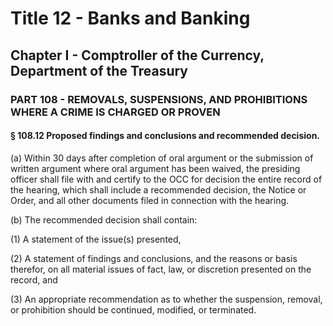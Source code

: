 
# Title 12 - Banks and Banking
## Chapter I - Comptroller of the Currency, Department of the Treasury
### PART 108 - REMOVALS, SUSPENSIONS, AND PROHIBITIONS WHERE A CRIME IS CHARGED OR PROVEN
#### § 108.12 Proposed findings and conclusions and recommended decision.

(a) Within 30 days after completion of oral argument or the submission of written argument where oral argument has been waived, the presiding officer shall file with and certify to the OCC for decision the entire record of the hearing, which shall include a recommended decision, the Notice or Order, and all other documents filed in connection with the hearing.

(b) The recommended decision shall contain:

(1) A statement of the issue(s) presented,

(2) A statement of findings and conclusions, and the reasons or basis therefor, on all material issues of fact, law, or discretion presented on the record, and

(3) An appropriate recommendation as to whether the suspension, removal, or prohibition should be continued, modified, or terminated.
